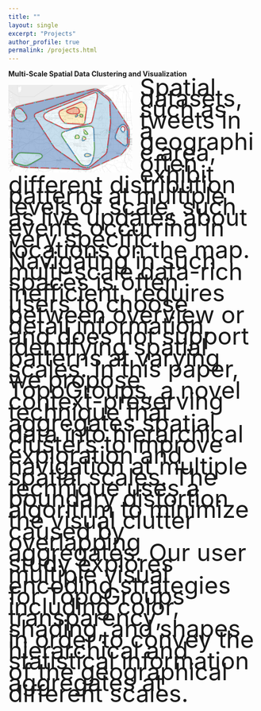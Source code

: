 ```yaml
---
title: ""
layout: single
excerpt: "Projects"
author_profile: true
permalink: /projects.html
---
```


**Multi-Scale Spatial Data Clustering and Visualization**<br>

<img style="float: left; margin: 0px 15px 15px 0px;" src="/images/CHI17-teaser.png" width="250" />

<p style="line-height:70%"><font size="10">
Spatial datasets, such as tweets in a geographic area, often exhibit different distribution patterns at multiple levels of scale, such as live updates about events occurring in very specific locations on the map. Navigating in such multi-scale data-rich spaces is often inefficient, requires users to choose between overview or detail information, and does not support identifying spatial patterns at varying scales. In this paper, we propose TopoGroups, a novel context-preserving technique that aggregates spatial data into hierarchical clusters to improve exploration and navigation at multiple spatial scales. The technique uses a boundary distortion algorithm to minimize the visual clutter caused by overlapping aggregates. Our user study explores multiple visual encoding strategies for TopoGroups including color, transparency, shading, and shapes in order to convey the hierarchical and statistical information of the geographical aggregates at different scales.
</font></p>